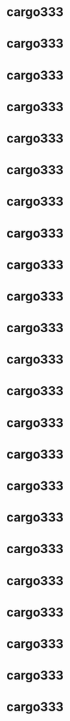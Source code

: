 # cargo333
# cargo333
# cargo333
# cargo333
# cargo333
# cargo333
# cargo333
# cargo333
# cargo333
# cargo333
# cargo333
# cargo333
# cargo333
# cargo333
# cargo333
# cargo333
# cargo333
# cargo333
# cargo333
# cargo333
# cargo333
# cargo333
# cargo333
